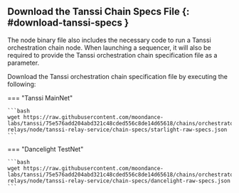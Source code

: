 ## Download the Tanssi Chain Specs File {: #download-tanssi-specs }

The node binary file also includes the necessary code to run a Tanssi orchestration chain node. When launching a sequencer, it will also be required to provide the Tanssi orchestration chain specification file as a parameter.

Download the Tanssi orchestration chain specification file by executing the following:

=== "Tanssi MainNet"

    ```bash
    wget https://raw.githubusercontent.com/moondance-labs/tanssi/75e576add204abd321c48cded556c8de14d65618/chains/orchestrator-relays/node/tanssi-relay-service/chain-specs/starlight-raw-specs.json
    ```

=== "Dancelight TestNet"
    
    ```bash
    wget https://raw.githubusercontent.com/moondance-labs/tanssi/75e576add204abd321c48cded556c8de14d65618/chains/orchestrator-relays/node/tanssi-relay-service/chain-specs/dancelight-raw-specs.json
    ```